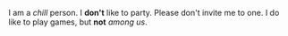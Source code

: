 I am a _chill_ person.
I **don't** like to party. Please don't invite me to one.
I do like to play games, but **not** _among us_.
